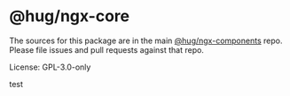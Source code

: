 @hug/ngx-core
=======

The sources for this package are in the main [@hug/ngx-components](https://github.com/dsi-hug/ngx-components) repo. Please file issues and pull requests against that repo.

License: GPL-3.0-only

test
